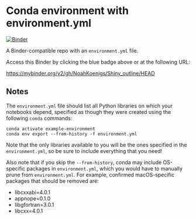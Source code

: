 # Conda environment with environment.yml


[![Binder](https://mybinder.org/badge_logo.svg)](https://mybinder.org/v2/gh/NoahKoenigs/Shiny_outline/HEAD)



A Binder-compatible repo with an `environment.yml` file.

Access this Binder by clicking the blue badge above or at the following URL:


https://mybinder.org/v2/gh/NoahKoenigs/Shiny_outline/HEAD


## Notes
The `environment.yml` file should list all Python libraries on which your notebooks
depend, specified as though they were created using the following `conda` commands:

```
conda activate example-environment
conda env export --from-history -f environment.yml
```

Note that the only libraries available to you will be the ones specified in
the `environment.yml`, so be sure to include everything that you need! 

Also note that if you skip the `--from-history`, conda may include OS-specific
packages in `environment.yml`, which you would have to manually prune from
`environment.yml`.  For example, confirmed macOS-specific packages that should
be removed are:

* libcxxabi=4.0.1
* appnope=0.1.0
* libgfortran=3.0.1
* libcxx=4.0.1
